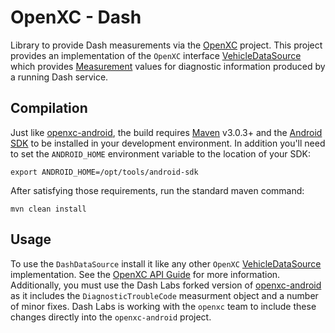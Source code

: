 OpenXC - Dash
==============

Library to provide Dash measurements via the [OpenXC](https://github.com/openxc/openxc-android) project.  This project provides
an implementation of the `OpenXC` interface [VehicleDataSource](https://github.com/openxc/openxc-android/blob/master/openxc/src/com/openxc/sources/VehicleDataSource.java)
which provides [Measurement](https://github.com/openxc/openxc-android/blob/master/openxc/src/com/openxc/measurements/Measurement.java)
values for diagnostic information produced by a running Dash service.

Compilation
-----------

Just like [openxc-android](https://github.com/openxc/openxc-android), the build requires [Maven](http://maven.apache.org/download.html)
v3.0.3+ and the [Android SDK](http://developer.android.com/sdk/index.html)
to be installed in your development environment. In addition you'll need to set the `ANDROID_HOME` environment variable to the location of your SDK:

    export ANDROID_HOME=/opt/tools/android-sdk

After satisfying those requirements, run the standard maven command:

    mvn clean install

Usage
------

To use the `DashDataSource` install it like any other `OpenXC` [VehicleDataSource](https://github.com/openxc/openxc-android/blob/master/openxc/src/com/openxc/sources/VehicleDataSource.java) implementation.
See the [OpenXC API Guide](http://openxcplatform.com/android/api-guide.html) for more information.
Additionally, you must use the Dash Labs forked version of [openxc-android](https://github.com/Dash-Labs/openxc-android) as it includes the `DiagnosticTroubleCode`
measurment object and a number of minor fixes.  Dash Labs is working with the `openxc` team to include these changes
directly into the `openxc-android` project.